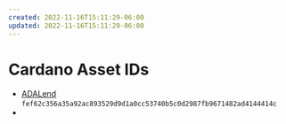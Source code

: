 ```yaml
---
created: 2022-11-16T15:11:29-06:00
updated: 2022-11-16T15:11:29-06:00
---
```

# Cardano Asset IDs

* [ADALend](https://adalend.finance/) `fef62c356a35a92ac893529d9d1a0cc53740b5c0d2987fb9671482ad4144414c`
* 